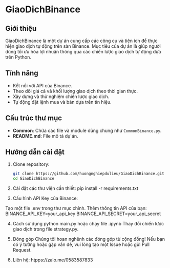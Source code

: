 # GiaoDichBinance

## Giới thiệu
GiaoDichBinance là một dự án cung cấp các công cụ và tiện ích để thực hiện giao dịch tự động trên sàn Binance. Mục tiêu của dự án là giúp người dùng tối ưu hóa lợi nhuận thông qua các chiến lược giao dịch tự động dựa trên Python.

## Tính năng
- Kết nối với API của Binance.
- Theo dõi giá cả và khối lượng giao dịch theo thời gian thực.
- Xây dựng và thử nghiệm chiến lược giao dịch.
- Tự động đặt lệnh mua và bán dựa trên tín hiệu.

## Cấu trúc thư mục
- **Common**: Chứa các file và module dùng chung như `CommonBinance.py`.
- **README.md**: File mô tả dự án.

## Hướng dẫn cài đặt
1. Clone repository:
   ```bash
   git clone https://github.com/huongnghiepdulieu/GiaoDichBinance.git
   cd GiaoDichBinance

2. Cài đặt các thư viện cần thiết:
pip install -r requirements.txt

3. Cấu hình API Key của Binance:

Tạo một file .env trong thư mục chính.
Thêm thông tin API của bạn:
BINANCE_API_KEY=your_api_key
BINANCE_API_SECRET=your_api_secret

4. Cách sử dụng
python main.py hoặc chạy file .ipynb
Thay đổi chiến lược giao dịch trong file strategy.py.

5. Đóng góp
Chúng tôi hoan nghênh các đóng góp từ cộng đồng! Nếu bạn có ý tưởng hoặc gặp vấn đề, vui lòng tạo một Issue hoặc gửi Pull Request.

6. Liên hệ: htpps://zalo.me/0583587833
